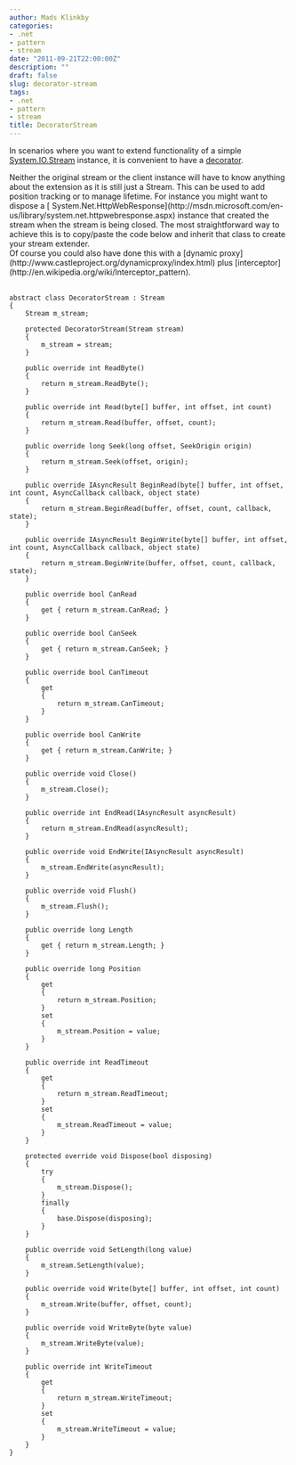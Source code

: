 ```yaml
---
author: Mads Klinkby
categories:
- .net
- pattern
- stream
date: "2011-09-21T22:00:00Z"
description: ""
draft: false
slug: decorator-stream
tags:
- .net
- pattern
- stream
title: DecoratorStream
---
```



In scenarios where you want to extend functionality of a simple [ System.IO.Stream](http://msdn.microsoft.com/en-us/library/system.io.stream.aspx) instance, it is convenient to have a [decorator](http://en.wikipedia.org/wiki/Decorator_pattern).   <div>  
 </div>  <div>Neither the original stream or the client instance will have to know anything about the extension as it is still just a Stream. This can be used to add position tracking or to manage lifetime. For instance you might want to dispose a [ System.Net.HttpWebResponse](http://msdn.microsoft.com/en-us/library/system.net.httpwebresponse.aspx) instance that created the stream when the stream is being closed. The most straightforward way to achieve this is to copy/paste the code below and inherit that class to create your stream extender. </div>  <div>  
 </div>  <div>Of course you could also have done this with a [dynamic proxy](http://www.castleproject.org/dynamicproxy/index.html) plus [interceptor](http://en.wikipedia.org/wiki/Interceptor_pattern).</div>  <div>    

<pre class="csharpcode"><code><span class="kwrd">abstract</span> <span class="kwrd">class</span> DecoratorStream : Stream
{
    Stream m_stream;

    <span class="kwrd">protected</span> DecoratorStream(Stream stream)
    {
        m_stream = stream;
    }

    <span class="kwrd">public</span> <span class="kwrd">override</span> <span class="kwrd">int</span> ReadByte()
    {
        <span class="kwrd">return</span> m_stream.ReadByte();
    }

    <span class="kwrd">public</span> <span class="kwrd">override</span> <span class="kwrd">int</span> Read(<span class="kwrd">byte</span>[] buffer, <span class="kwrd">int</span> offset, <span class="kwrd">int</span> count)
    {
        <span class="kwrd">return</span> m_stream.Read(buffer, offset, count);
    }

    <span class="kwrd">public</span> <span class="kwrd">override</span> <span class="kwrd">long</span> Seek(<span class="kwrd">long</span> offset, SeekOrigin origin)
    {
        <span class="kwrd">return</span> m_stream.Seek(offset, origin);
    }

    <span class="kwrd">public</span> <span class="kwrd">override</span> IAsyncResult BeginRead(<span class="kwrd">byte</span>[] buffer, <span class="kwrd">int</span> offset, <span class="kwrd">int</span> count, AsyncCallback callback, <span class="kwrd">object</span> state)
    {
        <span class="kwrd">return</span> m_stream.BeginRead(buffer, offset, count, callback, state);
    }

    <span class="kwrd">public</span> <span class="kwrd">override</span> IAsyncResult BeginWrite(<span class="kwrd">byte</span>[] buffer, <span class="kwrd">int</span> offset, <span class="kwrd">int</span> count, AsyncCallback callback, <span class="kwrd">object</span> state)
    {
        <span class="kwrd">return</span> m_stream.BeginWrite(buffer, offset, count, callback, state);
    }

    <span class="kwrd">public</span> <span class="kwrd">override</span> <span class="kwrd">bool</span> CanRead
    {
        get { <span class="kwrd">return</span> m_stream.CanRead; }
    }

    <span class="kwrd">public</span> <span class="kwrd">override</span> <span class="kwrd">bool</span> CanSeek
    {
        get { <span class="kwrd">return</span> m_stream.CanSeek; }
    }

    <span class="kwrd">public</span> <span class="kwrd">override</span> <span class="kwrd">bool</span> CanTimeout
    {
        get
        {
            <span class="kwrd">return</span> m_stream.CanTimeout;
        }
    }

    <span class="kwrd">public</span> <span class="kwrd">override</span> <span class="kwrd">bool</span> CanWrite
    {
        get { <span class="kwrd">return</span> m_stream.CanWrite; }
    }

    <span class="kwrd">public</span> <span class="kwrd">override</span> <span class="kwrd">void</span> Close()
    {
        m_stream.Close();
    }

    <span class="kwrd">public</span> <span class="kwrd">override</span> <span class="kwrd">int</span> EndRead(IAsyncResult asyncResult)
    {
        <span class="kwrd">return</span> m_stream.EndRead(asyncResult);
    }

    <span class="kwrd">public</span> <span class="kwrd">override</span> <span class="kwrd">void</span> EndWrite(IAsyncResult asyncResult)
    {
        m_stream.EndWrite(asyncResult);
    }

    <span class="kwrd">public</span> <span class="kwrd">override</span> <span class="kwrd">void</span> Flush()
    {
        m_stream.Flush();
    }

    <span class="kwrd">public</span> <span class="kwrd">override</span> <span class="kwrd">long</span> Length
    {
        get { <span class="kwrd">return</span> m_stream.Length; }
    }

    <span class="kwrd">public</span> <span class="kwrd">override</span> <span class="kwrd">long</span> Position
    {
        get
        {
            <span class="kwrd">return</span> m_stream.Position;
        }
        set
        {
            m_stream.Position = <span class="kwrd">value</span>;
        }
    }

    <span class="kwrd">public</span> <span class="kwrd">override</span> <span class="kwrd">int</span> ReadTimeout
    {
        get
        {
            <span class="kwrd">return</span> m_stream.ReadTimeout;
        }
        set
        {
            m_stream.ReadTimeout = <span class="kwrd">value</span>;
        }
    }

    <span class="kwrd">protected</span> <span class="kwrd">override</span> <span class="kwrd">void</span> Dispose(<span class="kwrd">bool</span> disposing)
    {
        <span class="kwrd">try</span>
        {
            m_stream.Dispose();
        }
        <span class="kwrd">finally</span>
        {
            <span class="kwrd">base</span>.Dispose(disposing);
        }
    }

    <span class="kwrd">public</span> <span class="kwrd">override</span> <span class="kwrd">void</span> SetLength(<span class="kwrd">long</span> <span class="kwrd">value</span>)
    {
        m_stream.SetLength(<span class="kwrd">value</span>);
    }

    <span class="kwrd">public</span> <span class="kwrd">override</span> <span class="kwrd">void</span> Write(<span class="kwrd">byte</span>[] buffer, <span class="kwrd">int</span> offset, <span class="kwrd">int</span> count)
    {
        m_stream.Write(buffer, offset, count);
    }

    <span class="kwrd">public</span> <span class="kwrd">override</span> <span class="kwrd">void</span> WriteByte(<span class="kwrd">byte</span> <span class="kwrd">value</span>)
    {
        m_stream.WriteByte(<span class="kwrd">value</span>);
    }

    <span class="kwrd">public</span> <span class="kwrd">override</span> <span class="kwrd">int</span> WriteTimeout
    {
        get
        {
            <span class="kwrd">return</span> m_stream.WriteTimeout;
        }
        set
        {
            m_stream.WriteTimeout = <span class="kwrd">value</span>;
        }
    }
}</code></pre>

